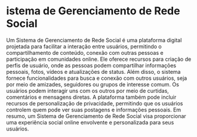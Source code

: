 # istema de Gerenciamento de Rede Social

Um Sistema de Gerenciamento de Rede Social é uma plataforma digital projetada para facilitar a interação entre usuários, permitindo o compartilhamento de conteúdo, conexão com outras pessoas e participação em comunidades online. Ele oferece recursos para criação de perfis de usuário, onde as pessoas podem compartilhar informações pessoais, fotos, vídeos e atualizações de status. Além disso, o sistema fornece funcionalidades para busca e conexão com outros usuários, seja por meio de amizades, seguidores ou grupos de interesse comum. Os usuários podem interagir uns com os outros por meio de curtidas, comentários e mensagens diretas. A plataforma também pode incluir recursos de personalização de privacidade, permitindo que os usuários controlem quem pode ver suas postagens e informações pessoais. Em resumo, um Sistema de Gerenciamento de Rede Social visa proporcionar uma experiência social online envolvente e personalizada para seus usuários.